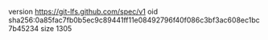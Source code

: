 version https://git-lfs.github.com/spec/v1
oid sha256:0a85fac7fb0b5ec9c89441ff11e08492796f40f086c3bf3ac608ec1bc7b45234
size 1305
